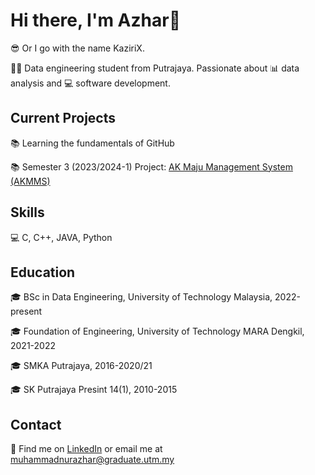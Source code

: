 # Hi there, I'm Azhar👋

😎 Or I go with the name KaziriX.

👩‍🎓 Data engineering student from Putrajaya. Passionate about 📊 data analysis and 💻 software development.

## Current Projects

📚 Learning the fundamentals of GitHub

📚 Semester 3 (2023/2024-1) Project: <a href="https://github.com/mnazhar13/WBL_AKMMS">AK Maju Management System (AKMMS)</a>

## Skills

💻 C, C++, JAVA, Python

## Education

🎓 BSc in Data Engineering, University of Technology Malaysia, 2022-present

🎓 Foundation of Engineering, University of Technology MARA Dengkil, 2021-2022

🎓 SMKA Putrajaya, 2016-2020/21

🎓 SK Putrajaya Presint 14(1), 2010-2015


## Contact

📧 Find me on [LinkedIn](https://www.linkedin.com/in/muhammad-nur-azhar-499b11256/) or email me at muhammadnurazhar@graduate.utm.my

